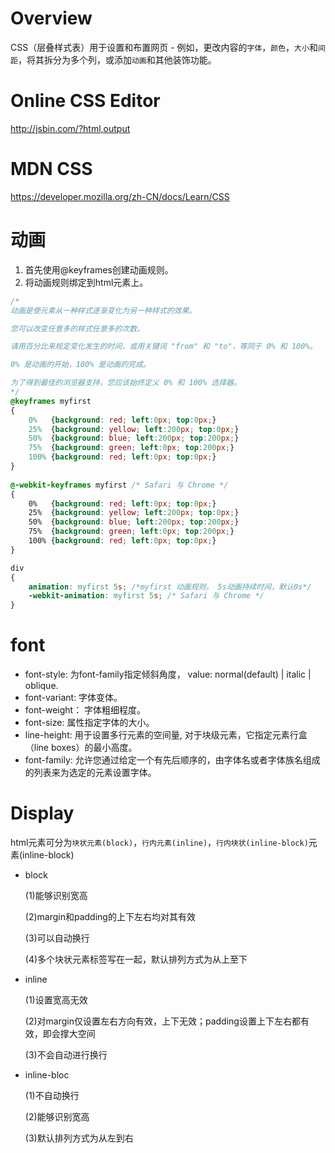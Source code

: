 # Overview

CSS（层叠样式表）用于设置和布置网页 - 例如，更改内容的`字体`，`颜色`，`大小`和`间距`，将其拆分为多个列，或添加`动画`和其他装饰功能。

# Online CSS Editor

http://jsbin.com/?html,output

# MDN CSS

https://developer.mozilla.org/zh-CN/docs/Learn/CSS

# 动画

1. 首先使用@keyframes创建动画规则。
2. 将动画规则绑定到html元素上。

```css
/*
动画是使元素从一种样式逐渐变化为另一种样式的效果。

您可以改变任意多的样式任意多的次数。

请用百分比来规定变化发生的时间，或用关键词 "from" 和 "to"，等同于 0% 和 100%。

0% 是动画的开始，100% 是动画的完成。

为了得到最佳的浏览器支持，您应该始终定义 0% 和 100% 选择器。
*/
@keyframes myfirst
{
    0%   {background: red; left:0px; top:0px;}
    25%  {background: yellow; left:200px; top:0px;}
    50%  {background: blue; left:200px; top:200px;}
    75%  {background: green; left:0px; top:200px;}
    100% {background: red; left:0px; top:0px;}
}
 
@-webkit-keyframes myfirst /* Safari 与 Chrome */
{
    0%   {background: red; left:0px; top:0px;}
    25%  {background: yellow; left:200px; top:0px;}
    50%  {background: blue; left:200px; top:200px;}
    75%  {background: green; left:0px; top:200px;}
    100% {background: red; left:0px; top:0px;}
}

div
{
    animation: myfirst 5s; /*myfirst 动画规则， 5s动画持续时间，默认0s*/
    -webkit-animation: myfirst 5s; /* Safari 与 Chrome */
}
```

# font

+ font-style: 为font-family指定倾斜角度， value: normal(default) | italic | oblique.
+ font-variant: 字体变体。
+ font-weight： 字体粗细程度。
+ font-size: 属性指定字体的大小。
+ line-height: 用于设置多行元素的空间量, 对于块级元素，它指定元素行盒（line boxes）的最小高度。
+ font-family: 允许您通过给定一个有先后顺序的，由字体名或者字体族名组成的列表来为选定的元素设置字体。

# Display

html元素可分为`块状元素(block)`，`行内元素(inline)`，`行内块状(inline-block)`元素(inline-block)

+ block

    (1)能够识别宽高

    (2)margin和padding的上下左右均对其有效

    (3)可以自动换行

    (4)多个块状元素标签写在一起，默认排列方式为从上至下

+ inline

    (1)设置宽高无效

    (2)对margin仅设置左右方向有效，上下无效；padding设置上下左右都有效，即会撑大空间

    (3)不会自动进行换行

+ inline-bloc

    (1)不自动换行

    (2)能够识别宽高

    (3)默认排列方式为从左到右

